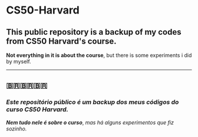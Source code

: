 # CS50-Harvard

## This public repository is a backup of my codes from CS50 Harvard's course. 
**Not everything in it is about the course**, but there is some experiments i did by myself.

____________________________________

## 🇧🇷🇧🇷🇧🇷
### *Este repositório público é um backup dos meus códigos do curso CS50 Harvard.* 
***Nem tudo nele é sobre o curso***, *mas há alguns experimentos que fiz sozinho.*
